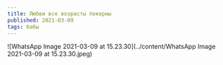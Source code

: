 ```yaml
---
title: Любви все возрасты покорны
published: 2021-03-09
tags: бабы
---
```


![WhatsApp Image 2021-03-09 at 15.23.30](../content/WhatsApp Image 2021-03-09 at 15.23.30.jpeg)